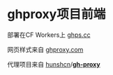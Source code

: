 # ghproxy项目前端

部署在CF Workers上 [ghps.cc](https://ghps.cc/)

网页样式来自 [ghproxy.com](https://ghproxy.com/)

代理项目来自 [hunshcn](https://github.com/hunshcn)/**[gh-proxy](https://github.com/hunshcn/gh-proxy)**

